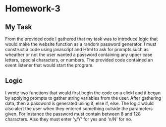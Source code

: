 # Homework-3

## My Task
From the provided code I gathered that my task was to introduce logic that would make the website function as a random password generator. I must construct a code using javascript and Html to ask for prompts such as wheather or not the user wanted a password containing any upper case letters, special characters, or numbers. The provided code contained an event listener that would start the program.

## Logic
I wrote two functions that would first begin the code on a clickI and it began by applying prompts to gather string variables from the user. After gathering data, then a password is generated using if, else if, else. The logic would also alert the user when they entered something outside the parameters given. For instance the password must contain between 8 and 128 characters. Also they must enter 'y/Y' for yes and 'n/N' for no.
